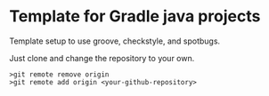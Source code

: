 # Template for Gradle java projects

Template setup to use groove, checkstyle, and spotbugs.

Just clone and change the repository to your own.

```
>git remote remove origin
>git remote add origin <your-github-repository>
```